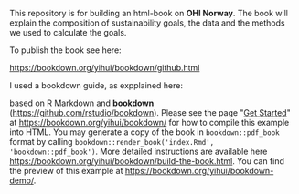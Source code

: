 This repository is for building an html-book on **OHI Norway**. The book will explain the composition of sustainability goals, the data and the methods we used to calculate the goals.

To publish the book see here:

https://bookdown.org/yihui/bookdown/github.html


I used a bookdown guide, as expplained here:

based on R Markdown and **bookdown** (https://github.com/rstudio/bookdown). Please see the page "[Get Started](https://bookdown.org/yihui/bookdown/get-started.html)" at https://bookdown.org/yihui/bookdown/ for how to compile this example into HTML. You may generate a copy of the book in `bookdown::pdf_book` format by calling `bookdown::render_book('index.Rmd', 'bookdown::pdf_book')`. More detailed instructions are available here https://bookdown.org/yihui/bookdown/build-the-book.html.
You can find the preview of this example at https://bookdown.org/yihui/bookdown-demo/.
